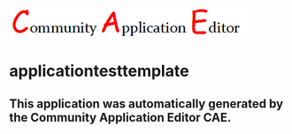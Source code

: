 ![CAE](https://github.com/TestSomeOrg/application-applicationtesttemplate/blob/master/img/logo.png)  

applicationtesttemplate
===================


This application was automatically generated by the Community Application Editor CAE.  
---------------
